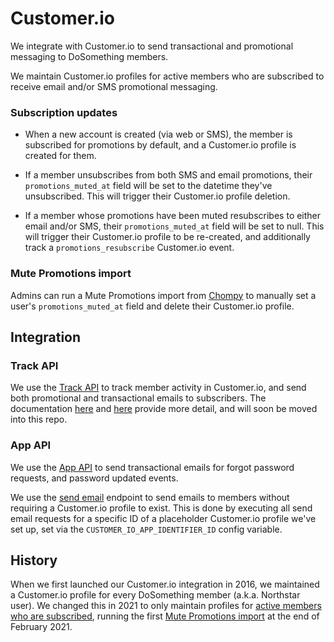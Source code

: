 # Customer.io

We integrate with Customer.io to send transactional and promotional messaging to DoSomething members.

We maintain Customer.io profiles for active members who are subscribed to receive email and/or SMS promotional messaging.

### Subscription updates

* When a new account is created (via web or SMS), the member is subscribed for promotions by default, and a Customer.io profile is created for them.

* If a member unsubscribes from both SMS and email promotions, their `promotions_muted_at` field will be set to the datetime they've unsubscribed. This will trigger their Customer.io profile deletion.

* If a member whose promotions have been muted resubscribes to either email and/or SMS, their `promotions_muted_at` field will be set to null. This will trigger their Customer.io profile to be re-created, and additionally track a `promotions_resubscribe` Customer.io event.

### Mute Promotions import

Admins can run a Mute Promotions import from [Chompy](https://github.com/DoSomething/chompy/tree/master/docs/imports#mute-promotions) to manually set a user's `promotions_muted_at` field and delete their Customer.io profile.

## Integration

### Track API

We use the [Track API](https://customer.io/docs/api/#tag/trackOverview) to track member activity in Customer.io, and send both promotional and transactional emails to subscribers. The documentation [here](http://docs.dosomething.org/customer-io) and [here](http://docs.dosomething.org/non-traditional-member-activation) provide more detail, and will soon be moved into this repo.

### App API

We use the [App API](https://customer.io/docs/api/#tag/appOverview) to send transactional emails for forgot password requests, and password updated events.

We use the [send email](https://customer.io/docs/api/#operation/sendEmail) endpoint to send emails to members without requiring a Customer.io profile to exist. This is done by executing all send email requests for a specific ID of a placeholder Customer.io profile we've set up, set via the `CUSTOMER_IO_APP_IDENTIFIER_ID` config variable.

## History

When we first launched our Customer.io integration in 2016, we maintained a Customer.io profile for every DoSomething member (a.k.a. Northstar user). We changed this in 2021 to only maintain profiles for [active members who are subscribed](https://www.pivotaltracker.com/epic/show/4721712), running the first [Mute Promotions import](#mute-promotions-import) at the end of February 2021.

